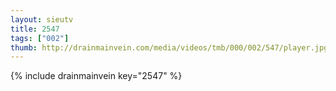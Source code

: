 ```yaml
--- 
layout: sieutv
title: 2547
tags: ["002"]
thumb: http://drainmainvein.com/media/videos/tmb/000/002/547/player.jpg
---
```

{% include drainmainvein key="2547" %} 
